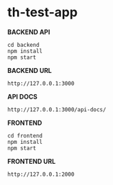 # th-test-app

**BACKEND API**
```
cd backend
npm install
npm start
```
**BACKEND URL**
```
http://127.0.0.1:3000
```
**API DOCS**
```
http://127.0.0.1:3000/api-docs/
```
**FRONTEND**
```
cd frontend
npm install
npm start
```
**FRONTEND URL**
```
http://127.0.0.1:2000
```